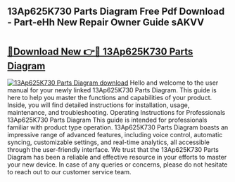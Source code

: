 ## 13Ap625K730 Parts Diagram Free Pdf Download - Part-eHh New Repair Owner Guide sAKVV

# <h2><a href="http://dfjdo8s.blite.top/?on=13Ap625K730+Parts+Diagram">🔗Download New 👉🔴 13Ap625K730 Parts Diagram</a></h2>

[![13Ap625K730 Parts Diagram download](https://i.imgur.com/lujVjoI.png)](http://dfjdo8s.blite.top/?on=13Ap625K730+Parts+Diagram)
Hello and welcome to the user manual for your newly linked 13Ap625K730 Parts Diagram. This guide is here to help you master the functions and capabilities of your product. Inside, you will find detailed instructions for installation, usage, maintenance, and troubleshooting. Operating Instructions for Professionals 13Ap625K730 Parts Diagram This guide is intended for professionals familiar with product type operation. 13Ap625K730 Parts Diagram boasts an impressive range of advanced features, including voice control, automatic syncing, customizable settings, and real-time analytics, all accessible through the user-friendly interface. We trust that the 13Ap625K730 Parts Diagram has been a reliable and effective resource in your efforts to master your new device. In case of any queries or concerns, please do not hesitate to reach out to our customer service team.
